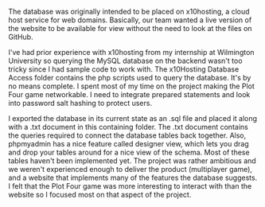 The database was originally intended to be placed on x10hosting, a cloud host service for web domains.
Basically, our team wanted a live version of the website to be available for view without the need
to look at the files on GitHub.

I've had prior experience with x10hosting from my internship at Wilmington University so querying the
MySQL database on the backend wasn't too tricky since I had sample code to work with. The x10Hosting Database 
Access folder contains the php scripts used to query the database. It's by no means complete. I spent most of my time on the project
making the Plot Four game networkable. I need to integrate prepared statements and look into password salt hashing
to protect users.

I exported the database in its current state as an .sql file and placed it along with a .txt document in this
containing folder. The .txt document contains the queries required to connect the database tables back together.
Also, phpmyadmin has a nice feature called designer
view, which lets you drag and drop your tables around for a nice view of the schema. Most of these tables
haven't been implemented yet. The project was rather ambitious and we weren't experienced enough to deliver
the product (multiplayer game), and a website that implements many of the features the database suggests.
I felt that the Plot Four game was more interesting to interact with than the website so I focused most on
that aspect of the project.